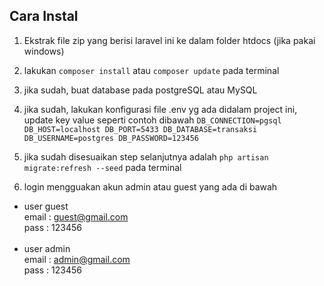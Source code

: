 ## Cara Instal

1. Ekstrak file zip yang berisi laravel ini ke dalam folder htdocs (jika pakai windows)
2. lakukan ``composer install`` atau ``composer update`` pada terminal
3. jika sudah, buat database pada postgreSQL atau MySQL
4. jika sudah, lakukan konfigurasi file .env yg ada didalam project ini, update key value seperti contoh dibawah
``DB_CONNECTION=pgsql
DB_HOST=localhost
DB_PORT=5433
DB_DATABASE=transaksi
DB_USERNAME=postgres
DB_PASSWORD=123456``

5. jika sudah disesuaikan step selanjutnya adalah ``php artisan migrate:refresh --seed`` pada terminal

6. login mengguakan akun admin atau guest yang ada di bawah

* user guest
<br>email : guest@gmail.com
<br>pass : 123456
<br><br>
* user admin
<br>email : admin@gmail.com
<br>pass : 123456
